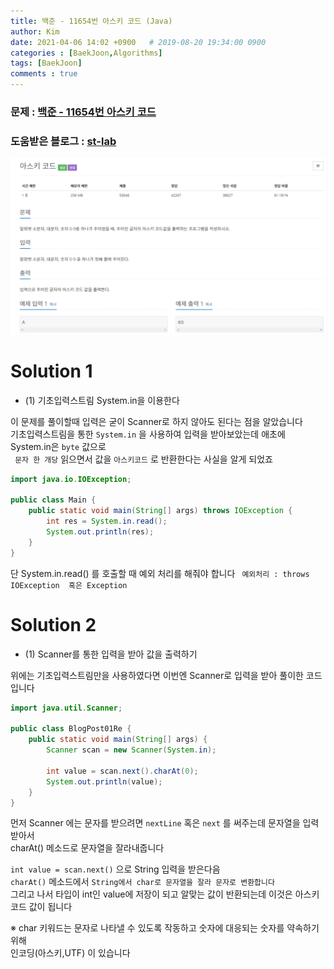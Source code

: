 ```yaml
---
title: 백준 - 11654번 아스키 코드 (Java)
author: Kim
date: 2021-04-06 14:02 +0900   # 2019-08-20 19:34:00 0900
categories : [BaekJoon,Algorithms]
tags: [BaekJoon]
comments : true
---
```

### 문제 : <a href = "https://www.acmicpc.net/problem/11654">백준 - 11654번 아스키 코드</a><br>
### 도움받은 블로그 : <a href = "https://st-lab.tistory.com/59">st-lab</a>
<img src = "/post/images/backjoon/11654.png"><br>

# Solution 1

* (1) 기초입력스트림 System.in을 이용한다

이 문제를 풀이할때 입력은 굳이 Scanner로 하지 않아도 된다는 점을 알았습니다<br>
기초입력스트림을 통한 ``` System.in ``` 을 사용하여 입력을 받아보았는데 애초에 System.in은 ``` byte ``` 값으로<br>
``` 문자 한 개당``` 읽으면서 값을 ```아스키코드``` 로 반환한다는 사실을 알게 되었죠<br>

```java
import java.io.IOException;

public class Main {
    public static void main(String[] args) throws IOException {
        int res = System.in.read();
        System.out.println(res);
    }
}
```
단 System.in.read() 를 호출할 때 예외 처리를 해줘야 합니다 ``` 예외처리 : throws IOException  혹은 Exception``` <br>


# Solution 2

* (1) Scanner를 통한 입력을 받아 값을 출력하기 <br>

위에는 기초입력스트림만을 사용하였다면 이번엔 Scanner로 입력을 받아 풀이한 코드입니다<br>

``` java
import java.util.Scanner;

public class BlogPost01Re {
    public static void main(String[] args) {
        Scanner scan = new Scanner(System.in);

        int value = scan.next().charAt(0);
        System.out.println(value);
    }
}
```

먼저 Scanner 에는 문자를 받으려면 ```nextLine``` 혹은 ```next``` 를 써주는데 문자열을 입력받아서<br>
charAt() 메소드로 문자열을 잘라내줍니다<br>

```int value = scan.next()``` 으로 String 입력을 받은다음<br>
```charAt()``` 메소드에서 ```String에서 char로 문자열을 잘라 문자로 변환합니다```<br>
그리고 나서 타입이 int인 value에 저장이 되고 알맞는 값이 반환되는데 이것은 아스키코드 값이 됩니다<br>

※ char 키워드는 문자로 나타낼 수 있도록 작동하고 숫자에 대응되는 숫자를 약속하기 위해<br>
인코딩(아스키,UTF) 이 있습니다<br>